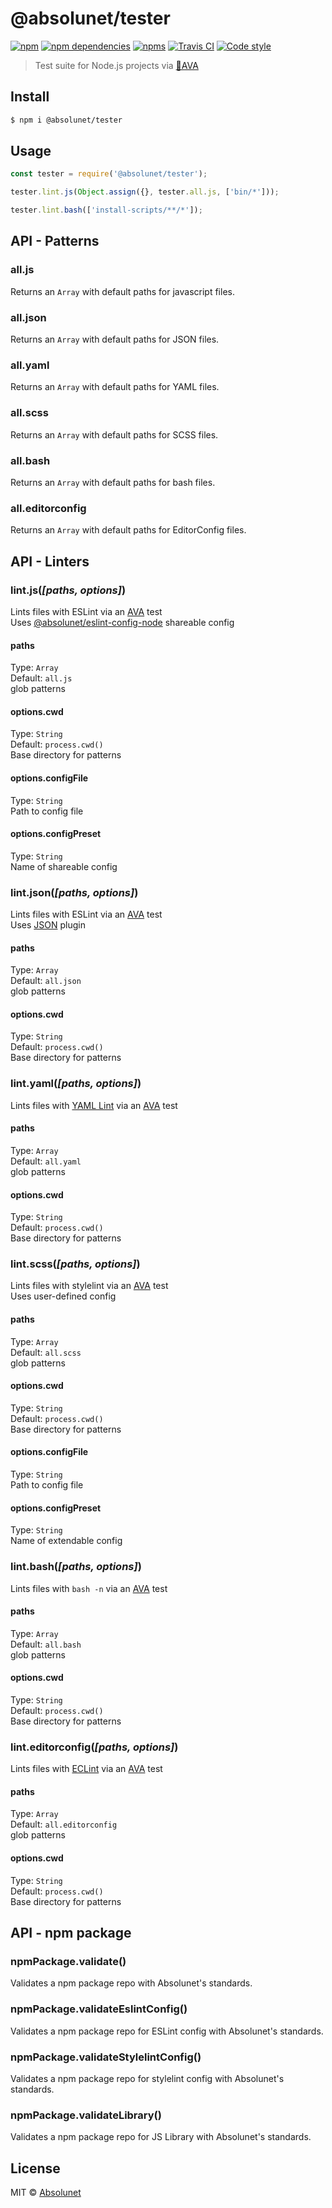 # @absolunet/tester

[![npm](https://img.shields.io/npm/v/@absolunet/tester.svg)](https://www.npmjs.com/package/@absolunet/tester)
[![npm dependencies](https://david-dm.org/absolunet/node-tester/status.svg)](https://david-dm.org/absolunet/node-tester)
[![npms](https://badges.npms.io/%40absolunet%2Ftester.svg)](https://npms.io/search?q=%40absolunet%2Ftester)
[![Travis CI](https://api.travis-ci.org/absolunet/node-tester.svg?branch=master)](https://travis-ci.org/absolunet/node-tester/builds)
[![Code style](https://img.shields.io/badge/code_style-@absolunet/node-659d32.svg)](https://github.com/absolunet/eslint-config-node)

> Test suite for Node.js projects via [🚀AVA](https://ava.li)


## Install

```sh
$ npm i @absolunet/tester
```


## Usage

```js
const tester = require('@absolunet/tester');

tester.lint.js(Object.assign({}, tester.all.js, ['bin/*']));

tester.lint.bash(['install-scripts/**/*']);
```


## API - Patterns

### all.js

Returns an `Array` with default paths for javascript files.

### all.json

Returns an `Array` with default paths for JSON files.

### all.yaml

Returns an `Array` with default paths for YAML files.

### all.scss

Returns an `Array` with default paths for SCSS files.

### all.bash

Returns an `Array` with default paths for bash files.

### all.editorconfig

Returns an `Array` with default paths for EditorConfig files.




## API - Linters

### lint.js(*[paths, options]*)

Lints files with ESLint via an [AVA](https://ava.li) test<br>
Uses [@absolunet/eslint-config-node](https://www.npmjs.com/package/@absolunet/eslint-config-node) shareable config

#### paths

Type: `Array`<br>
Default: `all.js`<br>
glob patterns

#### options.cwd

Type: `String`<br>
Default: `process.cwd()`<br>
Base directory for patterns

#### options.configFile

Type: `String`<br>
Path to config file

#### options.configPreset

Type: `String`<br>
Name of shareable config



### lint.json(*[paths, options]*)

Lints files with ESLint via an [AVA](https://ava.li) test<br>
Uses [JSON](https://www.npmjs.com/package/eslint-plugin-json) plugin

#### paths

Type: `Array`<br>
Default: `all.json`<br>
glob patterns

#### options.cwd

Type: `String`<br>
Default: `process.cwd()`<br>
Base directory for patterns



### lint.yaml(*[paths, options]*)

Lints files with [YAML Lint](https://www.npmjs.com/package/yaml-lint) via an [AVA](https://ava.li) test

#### paths

Type: `Array`<br>
Default: `all.yaml`<br>
glob patterns

#### options.cwd

Type: `String`<br>
Default: `process.cwd()`<br>
Base directory for patterns



### lint.scss(*[paths, options]*)

Lints files with stylelint via an [AVA](https://ava.li) test<br>
Uses user-defined config

#### paths

Type: `Array`<br>
Default: `all.scss`<br>
glob patterns

#### options.cwd

Type: `String`<br>
Default: `process.cwd()`<br>
Base directory for patterns

#### options.configFile

Type: `String`<br>
Path to config file

#### options.configPreset

Type: `String`<br>
Name of extendable config



### lint.bash(*[paths, options]*)

Lints files with `bash -n` via an [AVA](https://ava.li) test

#### paths

Type: `Array`<br>
Default: `all.bash`<br>
glob patterns

#### options.cwd

Type: `String`<br>
Default: `process.cwd()`<br>
Base directory for patterns



### lint.editorconfig(*[paths, options]*)

Lints files with [ECLint](https://www.npmjs.com/package/eclint) via an [AVA](https://ava.li) test

#### paths

Type: `Array`<br>
Default: `all.editorconfig`<br>
glob patterns

#### options.cwd

Type: `String`<br>
Default: `process.cwd()`<br>
Base directory for patterns




## API - npm package

### npmPackage.validate()

Validates a npm package repo with Absolunet's standards.

### npmPackage.validateEslintConfig()

Validates a npm package repo for ESLint config with Absolunet's standards.

### npmPackage.validateStylelintConfig()

Validates a npm package repo for stylelint config with Absolunet's standards.

### npmPackage.validateLibrary()

Validates a npm package repo for JS Library with Absolunet's standards.



## License

MIT © [Absolunet](https://absolunet.com)
